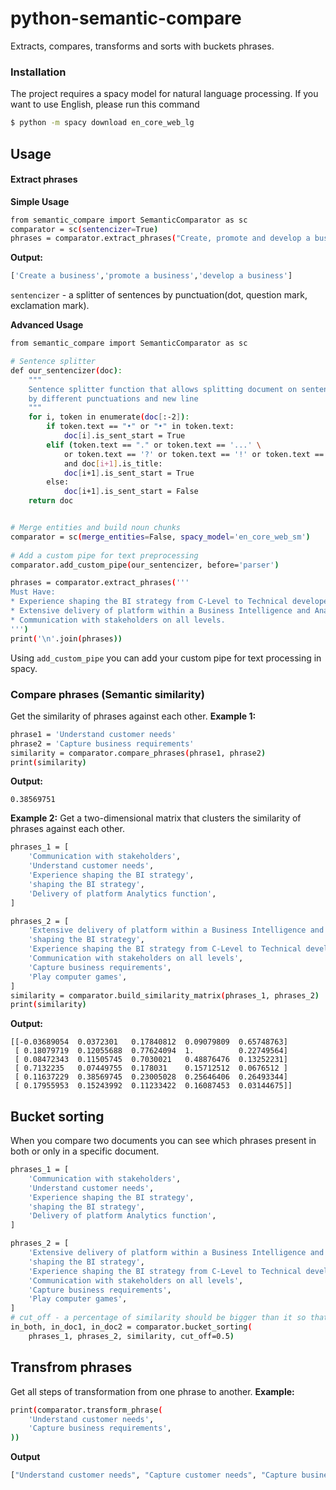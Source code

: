 # python-semantic-сompare
Extracts, compares, transforms and sorts with buckets phrases.
### Installation
The project requires a spacy model for natural language processing. If you want to use English, please run this command
```sh
$ python -m spacy download en_core_web_lg
```
## Usage
#### Extract phrases
**Simple Usage**
```sh
from semantic_compare import SemanticComparator as sc
comparator = sc(sentencizer=True)
phrases = comparator.extract_phrases("Create, promote and develop a business.")
```
**Output:**
```sh
['Create a business','promote a business','develop a business']
```
```sentencizer``` - a splitter of sentences by punctuation(dot, question mark, exclamation mark).

**Advanced Usage**
```sh
from semantic_compare import SemanticComparator as sc

# Sentence splitter
def our_sentencizer(doc):
    """
    Sentence splitter function that allows splitting document on sentences
    by different punctuations and new line
    """
    for i, token in enumerate(doc[:-2]):
        if token.text == "•" or "•" in token.text:
            doc[i].is_sent_start = True
        elif (token.text == "." or token.text == '...' \ 
            or token.text == '?' or token.text == '!' or token.text == '\n') \
            and doc[i+1].is_title:
            doc[i+1].is_sent_start = True
        else:
            doc[i+1].is_sent_start = False
    return doc


# Merge entities and build noun chunks
comparator = sc(merge_entities=False, spacy_model='en_core_web_sm')
    
# Add a custom pipe for text preprocessing
comparator.add_custom_pipe(our_sentencizer, before='parser')

phrases = comparator.extract_phrases('''
Must Have:
* Experience shaping the BI strategy from C-Level to Technical developers.
* Extensive delivery of platform within a Business Intelligence and Analytics function.
* Communication with stakeholders on all levels.
''')
print('\n'.join(phrases))
```
Using ```add_custom_pipe``` you can add your custom pipe for text processing in spacy.
### Compare phrases (Semantic similarity)
Get the similarity of phrases against each other.
**Example 1:**
```sh
phrase1 = 'Understand customer needs'
phrase2 = 'Capture business requirements'
similarity = comparator.compare_phrases(phrase1, phrase2)
print(similarity)
```
**Output:**
```
0.38569751
```
**Example 2:**
Get a two-dimensional matrix that clusters the similarity of phrases against each other.
```sh
phrases_1 = [
    'Communication with stakeholders',
    'Understand customer needs',
    'Experience shaping the BI strategy',
    'shaping the BI strategy',
    'Delivery of platform Analytics function',
]

phrases_2 = [
    'Extensive delivery of platform within a Business Intelligence and Analytics function',
    'shaping the BI strategy',
    'Experience shaping the BI strategy from C-Level to Technical developers',
    'Communication with stakeholders on all levels',
    'Capture business requirements',
    'Play computer games',
]
similarity = comparator.build_similarity_matrix(phrases_1, phrases_2)
print(similarity)
```
**Output:**
```
[[-0.03689054  0.0372301   0.17840812  0.09079809  0.65748763]
 [ 0.18079719  0.12055688  0.77624094  1.          0.22749564]
 [ 0.08472343  0.11505745  0.7030021   0.48876476  0.13252231]
 [ 0.7132235   0.07449755  0.178031    0.15712512  0.0676512 ]
 [ 0.11637229  0.38569745  0.23005028  0.25646406  0.26493344]
 [ 0.17955953  0.15243992  0.11233422  0.16087453  0.03144675]]
```
## Bucket sorting
When you compare two documents you can see which phrases present in both or only in a specific document.
```sh
phrases_1 = [
    'Communication with stakeholders',
    'Understand customer needs',
    'Experience shaping the BI strategy',
    'shaping the BI strategy',
    'Delivery of platform Analytics function',
]

phrases_2 = [
    'Extensive delivery of platform within a Business Intelligence and Analytics function',
    'shaping the BI strategy',
    'Experience shaping the BI strategy from C-Level to Technical developers',
    'Communication with stakeholders on all levels',
    'Capture business requirements',
    'Play computer games',
]
# cut_off - a percentage of similarity should be bigger than it so that we consider that phrases are similar(default=0.3)
in_both, in_doc1, in_doc2 = comparator.bucket_sorting(
    phrases_1, phrases_2, similarity, cut_off=0.5)
```
## Transfrom phrases
Get all steps of transformation from one phrase to another.
**Example:**
```sh
print(comparator.transform_phrase(
    'Understand customer needs',
    'Capture business requirements',
))
```
**Output**
```sh
["Understand customer needs", "Capture customer needs", "Capture business requirements"]
```
